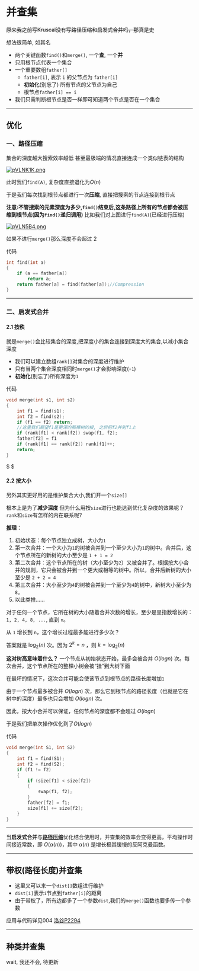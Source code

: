 # 并查集

~~原来我之前写Kruscal没有写路径压缩和启发式合并吗，那真是史~~

想法很简单, 如其名
- 两个关键函数`find()`和`merge()`, 一个**查**, 一个**并**
- 只用根节点代表一个集合
- 一个重要数组`father[]`
  - `father[i]`, 表示 `i` 的父节点为 `father[i]`
  - **初始化**(别忘了) 所有节点的父节点为自己
  - 根节点`father[i] == i`
- 我们只需判断根节点是否一样即可知道两个节点是否在一个集合

---

## 优化

### 一、路径压缩

集合的深度越大搜索效率越低
甚至最极端的情况直接连成一个类似链表的结构

[![pVLNK1K.png](https://s21.ax1x.com/2025/10/18/pVLNK1K.png)](https://imgchr.com/i/pVLNK1K)

此时我们`find(A)`, 复杂度直接退化为$O(n)$

于是我们每次找到根节点都进行一次**压缩**, 直接把搜索的节点连接到根节点

**注意:不管搜索的元素深度为多少,`find()`结束后,这条路径上所有的节点都会被压缩到根节点(因为`find()`递归调用)**
比如我们对上图进行`find(A)`(已经进行压缩)


[![pVLN5B4.png](https://s21.ax1x.com/2025/10/18/pVLN5B4.png)](https://imgchr.com/i/pVLN5B4)


如果不进行`merge()`那么深度不会超过 2

代码
```cpp
int find(int a)
{
    if (a == father[a]) 
        return a;
    return father[a] = find(father[a]);//Compression
}
```

---

### 二、启发式合并

#### 2.1 按秩
就是`merge()`会比较集合的深度,把深度小的集合连接到深度大的集合,以减小集合深度

- 我们可以建立数组`rank[]`对集合的深度进行维护
- 只有当两个集合深度相同时`merge()`才会影响深度(`+1`)
- **初始化**(别忘了)所有深度为`1`

代码
```cpp
void merge(int s1, int s2)
{
    int f1 = find(s1);
    int f2 = find(s2);
    if (f1 == f2) return;
    //这里我们期望f1是更深的那棵树的根, 之后把f2并到f1上
    if (rank[f1] < rank[f2]) swap(f1, f2);
    father[f2] = f1
    if (rank[f1] == rank[f2]) rank[f1]++;
    return;
}
```
$
$
#### 2.2 按大小
另外其实更好用的是维护集合大小,我们开一个`size[]`

根本上是为了**减少深度**
但为什么用按`size`进行也能达到优化复杂度的效果呢？
`rank`和`size`有怎样的内在联系呢?

**推理：**
1. 初始状态：每个节点独立成树，大小为`1`
2. 第一次合并：一个大小为`1`的树被合并到一个至少大小为`1`的树中。合并后，这个节点所在的新树的大小至少是 `1 + 1 = 2`
3. 第二次合并：这个节点所在的树（大小至少为`2`）又被合并了。根据按大小合并的规则，它只会被合并到一个更大或相等的树中。所以，合并后新树的大小至少是 `2 + 2 = 4`
4. 第三次合并：大小至少为`4`的树被合并到一个至少为`4`的树中，新树大小至少为 `8`。
5. 以此类推……

对于任何一个节点，它所在树的大小随着合并次数的增长，至少是呈指数增长的：`1, 2, 4, 8, ...`, 直到 `n`。

从 `1` 增长到 `n`，这个增长过程最多能进行多少次？

答案就是 $\log_2(n)$ 次。因为 $2^k = n$ ，则 $k = \log_2(n)$

**这对树高意味着什么？**
一个节点从初始状态开始，最多会被合并 $O(log n)$ 次。每次合并，这个节点所在的整棵小树会被“挂”到大树下面

在最坏的情况下，这次合并可能会使该节点到根节点的路径长度增加`1`

由于一个节点最多被合并 $O(log n)$ 次，那么它到根节点的路径长度（也就是它在树中的深度）最多也只会增加 $O(log n)$ 次。

因此，按大小合并可以保证，任何节点的深度都不会超过 $O(log n)$

于是我们把单次操作优化到了$O(log n)$

代码
```cpp
void merge(int S1, int S2)
{
    int f1 = find(S1);
    int f2 = find(S2);
    if (f1 != f2)
    {
        if (size[f1] < size[f2])
        {
            swap(f1, f2);
        }
        father[f2] = f1;
        size[f1] += size[f2];
    }
}
```


---

当**启发式合并**与[**路径压缩**](#一路径压缩)优化结合使用时，并查集的效率会变得更高，平均操作时间接近常数，即 $O(\alpha(n))$，其中 $\alpha(n)$ 是增长极其缓慢的反阿克曼函数。

---

## 带权(路径长度)并查集

- 这里又可以来一个`dist[]`数组进行维护
- `dist[i]`表示`i`节点到`father[i]`的距离
- 由于带权了，所有边都多了一个参数`dist`,我们的`merge()`函数也要多传一个参数

应用与代码详见004
[洛谷P2294](https://www.luogu.com.cn/problem/P2294)

---

## 种类并查集

wait, 我还不会, 待更新

